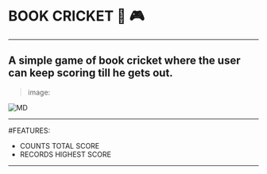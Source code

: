 # BOOK CRICKET :book: :video_game:  
---
A simple game of book cricket where the user can keep scoring till he gets out. 
---

>image:

![MD](https://images-na.ssl-images-amazon.com/images/I/616NbhSg6LL.png)
___ 
#FEATURES:
* COUNTS TOTAL SCORE
* RECORDS HIGHEST SCORE
___
